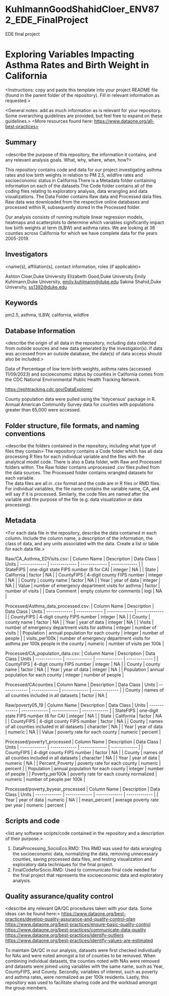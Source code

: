 # KuhlmannGoodShahidCloer_ENV872_EDE_FinalProject
EDE final project

# Exploring Variables Impacting Asthma Rates and Birth Weight in California 

<Instructions: copy and paste this template into your project README file (found in the parent folder of the repository). Fill in relevant information as requested.>

<General notes: add as much information as is relevant for your repository. Some overarching guidelines are provided, but feel free to expand on these guidelines.>
<More resources found here: https://www.dataone.org/all-best-practices>
<Delete the text inside the brackets when formatting your file.>

## Summary

<describe the purpose of this repository, the information it contains, and any relevant analysis goals. What, why, where, when, how?>

This repository contains code and data for our project investigating asthma rates and low birth weights in relation to PM 2.5, wildfire rates and socioeconomic status in California.There is a Metadata folder containing information on each of the datasets.The Code folder contains all of the coding files relating to exploratory analysis, data wrangling and data visualizations. The Data Folder contains Raw data and Processed data files. Raw data was downloaded from the respective online databases and processed within R, subsequently stored in the Processed folder. 

Our analysis consists of running multiple linear regression models, heatmaps and scatterplots to determine which variables significantly impact low birth weights at term (tLBW) and asthma rates. We are looking at 36 counties across California for which we have complete data for the years 2005-2019.

## Investigators

<name(s), affiliation(s), contact information, roles (if applicable)>

Ashton Cloer,Duke University
Elizabeth Good,Duke University
Emily Kuhlmann,Duke University, emily.kuhlmann@duke.edu
Sakina Shahid,Duke University, ss1392@duke.edu

## Keywords

<add relevant keywords here>

pm2.5, asthma, tLBW, california, wildfire

## Database Information

<describe the origin of all data in the repository, including data collected from outside sources and new data generated by the investigator(s). If data was accessed from an outside database, the date(s) of data access should also be included.>

Data of Percentage of low term birth weights, asthma rates (accessed 11/09/2023) and socioeconomic status by counties in California comes from the CDC National Environmental Public Health Tracking Network.

https://ephtracking.cdc.gov/DataExplorer/

County population data were pulled using the 'tidycensus' package in R. Annual American Community Survey data for counties with populations greater than 65,000 were accessed. 

## Folder structure, file formats, and naming conventions 

<describe the folders contained in the repository, including what type of files they contain>
The repository contains a Code folder which has all data processing R files for each individual variable and the files with the analytical model code. There is also a Data folder, with Raw and Processed folders within. The Raw folder contains unprocessed .csv files pulled from the data sources. The Processed folder contains wrangled datasets for each variable.  
<describe the formats of files for the various purposes contained in the repository>
The data files are all in .csv format and the code are in R files or RMD files. 
<describe your file naming conventions>
For individual variables, the file name contains the variable name, CA, and will say if it is processed. Similarly, the code files are named after the variable and the purpose of the file (e.g. data visualization or data processing). 
## Metadata

<For each data file in the repository, describe the data contained in each column. Include the column name, a description of the information, the class of data, and any units associated with the data. Create a list or table for each data file.> 

Raw/CA_Asthma_EDVisits.csv: 
| Column Name  | Description | Data Class | Units
| ------------- | ------------- | ------------- | ------------- |
| StateFIPS | one-digit state FIPS number (6 for CA) | integer | NA |
| State | California  | factor | NA |
| CountyFIPS | 4-digit county FIPS number  | integer | NA |
| County | county name  | factor | NA |
| Year | year of data | integer | NA |
| Value | number of emergency department visits for asthma  | factor | number of visits |
| Data Comment | empty column for comments  | logi | NA |

Processed/Asthma_data_processed.csv:
| Column Name  | Description | Data Class | Units
| ------------- | ------------- | ------------- | ------------- |
| CountyFIPS | 4-digit county FIPS number  | integer | NA |
| County | county name  | factor | NA |
| Year | year of data | integer | NA |
| Visits | number of emergency department visits for asthma  | integer | number of visits |
| Population | annual population for each county | integer | number of people |
| visits_per100k | number of emergency department visits for asthma per 100k people in the county | numeric | number of visits per 100k |

Processed/CA_population_data.csv:
| Column Name  | Description | Data Class | Units
| ------------- | ------------- | ------------- | ------------- |
| CountyFIPS | 4-digit county FIPS number  | integer | NA |
| County | county name  | factor | NA |
| Year | year of data | integer | NA |
| Population | annual population for each county | integer | number of people |

Processed/CAcounties
| Column Name  | Description | Data Class | Units
| ------------- | ------------- | ------------- | ------------- |
| County | names of all counties included in all datasets | factor | NA |

Raw/poverty05_19
| Column Name  | Description | Data Class | Units
| ------------- | ------------- | ------------- | ------------- |
| StateFIPS | one-digit state FIPS number (6 for CA) | integer | NA |
| State | California | factor | NA |
| CountyFIPS | 4-digit county FIPS number | factor | NA |
| County | names of all counties included in all datasets | character | NA |
| Year | year of data | numeric | NA |
| Value | poverty rate for each county | numeric | percent |

Processed/poverty1_processed
| Column Name  | Description | Data Class | Units
| ------------- | ------------- | ------------- | ------------- |
| CountyFIPS | 4-digit county FIPS number | factor | NA |
| County | names of all counties included in all datasets | character | NA |
| Year | year of data | numeric | NA |
| Percent_Poverty | poverty rate for each county | numeric | percent |
| Population | annual population for each county | integer | number of people |
| Poverty_per100k | poverty rate for each county normalized | numeric | number of people per 100k |

Processed/poverty_byyear_processed
| Column Name  | Description | Data Class | Units
| ------------- | ------------- | ------------- | ------------- |
| Year | year of data | numeric | NA |
| mean_percent | average poverty rate per year | numeric | percent |

## Scripts and code

<list any software scripts/code contained in the repository and a description of their purpose.>

1. DataProcessing_SocioEco.RMD: This RMD was used for data wrangling the socioeconomic data, normalizing the data, removing unnecessary counties, saving processed data files, and testing visualization and exploratory data techniques for the final project.
2. FinalCodeforSocio.RMD: Used to communicate final code needed for the final project that represents the socioeconomic data and exploratory analysis. 

## Quality assurance/quality control

<describe any relevant QA/QC procedures taken with your data. Some ideas can be found here:>
<https://www.dataone.org/best-practices/develop-quality-assurance-and-quality-control-plan>
<https://www.dataone.org/best-practices/ensure-basic-quality-control>
<https://www.dataone.org/best-practices/communicate-data-quality>
<https://www.dataone.org/best-practices/identify-outliers>
<https://www.dataone.org/best-practices/identify-values-are-estimated>

To maintain QA/QC in our analysis, datasets were first checked individually for NAs and were noted amongst a list of counties to be removed. When combining individual datasets, the counties noted with NAs were removed and datasets were joined using variables with the same name, such as Year, CountyFIPS, and County. Secondly, variables of interest, such as poverty and asthma rates, were normalized as per 100k residents. Lastly, this repository was used to facilitate sharing code and the workload amongst the group members.  
